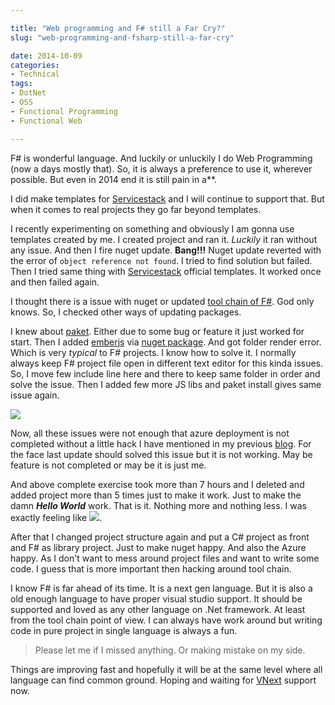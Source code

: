 ```yaml
---

title: "Web programming and F# still a Far Cry?"
slug: "web-programming-and-fsharp-still-a-far-cry"

date: 2014-10-09
categories:
- Technical
tags:
- DotNet
- OSS
- Functional Programming
- Functional Web

---
```


F# is wonderful language. And luckily or unluckily I do Web Programming (now a  days mostly that). So, it is always a preference to use it, wherever possible. But even in 2014 end it is still pain in a**.

 

I did make templates for [Servicestack](https://visualstudiogallery.msdn.microsoft.com/278caff1-917a-4ac1-a552-e5a2ce0f6e1f) and I will continue to support that. But when it comes to real projects they go far beyond templates. 

I recently experimenting on something and obviously I am gonna use templates created by me. I created project and ran it. *Luckily* it ran without any issue. And then I fire nuget update. **Bang!!!** Nuget update reverted with the error of `object reference not found`. I tried to find solution but failed. Then I tried same thing with [Servicestack](https://visualstudiogallery.msdn.microsoft.com/5bd40817-0986-444d-a77d-482e43a48da7) official templates. It worked once and then failed again. 

I thought there is a issue with nuget or updated [tool chain of F#](http://blogs.msdn.com/b/fsharpteam/archive/2014/08/20/announcing-the-release-of-visual-f-tools-3-1-2.aspx). God only knows. So, I checked other ways of updating packages. 

I knew about [paket](http://fsprojects.github.io/Paket/). Either due to some bug or feature it just worked for start. Then I added [emberjs](http://emberjs.com/) via [nuget package](http://www.nuget.org/packages/EmberJS/). And got folder render error. Which is very *typical* to F# projects. I know how to solve it. I normally always keep F# project file open in different text editor for this kinda issues. So, I move few include line here and there to keep same folder in order and solve the issue. Then I added few more JS libs and paket install gives same issue again. 

![](/img/double_facepalm.jpg)

Now, all these issues were not enough that azure deployment is not completed without a little hack I have mentioned in my previous [blog](/2014/03/signalr-nancy-azure-with-fsharp/). For the face last update should solved this issue but it is not working. May be feature is not completed or may be it is just me.

And above complete exercise took more than 7 hours and I deleted and added project more than 5 times just to make it work. Just to make the damn ***Hello World*** work. That is it. Nothing more and nothing less. I was exactly feeling like ![](/img/rockypunched.jpeg).

After that I changed project structure again and put a C# project as front and F# as library project. Just to make nuget happy. And also the Azure happy. As I don't want to mess around project files and want to write some code. I guess that is more important then hacking around tool chain. 

I know F# is far ahead of its time. It is a next gen language. But it is also a old enough language to have proper visual studio support. It should be supported and loved as any other language on .Net framework. At least from the tool chain point of view. I can always have work around but writing code in pure project in single language is always a fun. 

> Please let me if I missed anything. Or making mistake on my side.

Things are improving fast and hopefully it will be at the same level where all language can find common ground. Hoping and waiting for [VNext](http://www.asp.net/vnext) support now.
